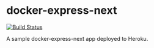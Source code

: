 # docker-express-next

[![Build Status](https://travis-ci.com/oleksii-polovyi/docker-express-next.svg?branch=master)](https://travis-ci.com/oleksii-polovyi/docker-express-next)

A sample docker-express-next app deployed to Heroku.
